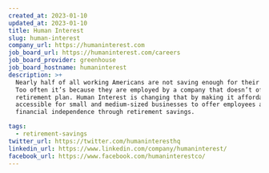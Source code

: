 ```yaml
---
created_at: 2023-01-10
updated_at: 2023-01-10
title: Human Interest
slug: human-interest
company_url: https://humaninterest.com
job_board_url: https://humaninterest.com/careers
job_board_provider: greenhouse
job_board_hostname: humaninterest
description: >+
  Nearly half of all working Americans are not saving enough for their future.
  Too often it’s because they are employed by a company that doesn’t offer a
  retirement plan. Human Interest is changing that by making it affordable and
  accessible for small and medium-sized businesses to offer employees a path to
  financial independence through retirement savings.

tags:
  - retirement-savings
twitter_url: https://twitter.com/humaninteresthq
linkedin_url: https://www.linkedin.com/company/humaninterest/
facebook_url: https://www.facebook.com/humaninterestco/
---
```

